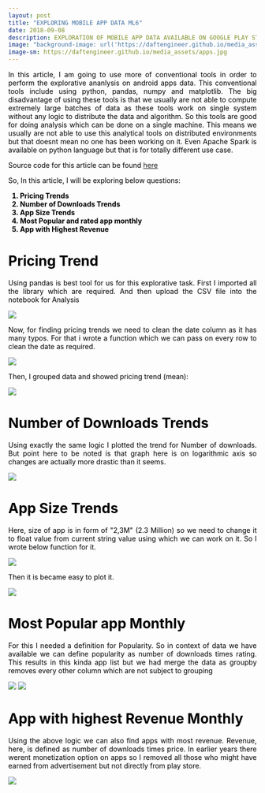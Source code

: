 ```yaml
---
layout: post
title: "EXPLORING MOBILE APP DATA ML6"
date: 2018-09-08
description: EXPLORATION OF MOBILE APP DATA AVAILABLE ON GOOGLE PLAY STORE APPS ML6
image: "background-image: url('https://daftengineer.github.io/media_assets/apps.jpg');"
image-sm: https://daftengineer.github.io/media_assets/apps.jpg
---
```


<div style="color:black;"><p></p>
<p style="text-align:justify;">In this article, I am going to use more of conventional tools in order to perform the explorative ananlysis on android apps data. This conventional tools include using python, pandas, numpy and matplotlib. The big disadvantage of using these tools is that we usually are not able to compute extremely large batches of data as these tools work on single system without any logic to distribute the data and algorithm. So this tools are good for doing analysis which can be done on a single machine. This means we usually are not able to use this analytical tools on distributed environments but that doesnt mean no one has been working on it. Even Apache Spark is available on python language but that is for totally different use case.</p>
<p style="text-align:justify;">Source code for this article can be found <a href = "https://github.com/daftengineer/MachineLearningProjects/blob/master/Exploring_Android_App_Data.ipynb">here</a></p>
<p style="text-align:justify;">So, In this article, I will be exploring below questions:</p>
 <b> <ol>
  <li>Pricing Trends</li>
  <li>Number of Downloads Trends</li>
  <li>App Size Trends</li>
  <li>Most Popular and rated app monthly</li>
  <li>App with Highest Revenue</li>
  </ol></b>
 <h1>Pricing Trend</h1>
<p style="text-align:justify;">Using pandas is best tool for us for this explorative task. First I imported all the library which are required. And then upload the CSV file into the notebook for Analysis</p>
 <img src= "ttps://daftengineer.github.io/media_assets/ml6p1" />
<p style="text-align:justify;">Now, for finding pricing trends we need to clean the date column as it has many typos. For that i wrote a function which we can pass on every row to clean the date as required.</p>
 <img src= "ttps://daftengineer.github.io/media_assets/ml6p2" />
<p style="text-align:justify;">Then, I grouped data and showed pricing trend (mean):</p>
 <img src= "ttps://daftengineer.github.io/media_assets/ml6p3" />
 <h1>Number of Downloads Trends</h1>
<p style="text-align:justify;">Using exactly the same logic I plotted the trend for Number of downloads. But point here to be noted is that graph here is on logarithmic axis so changes are actually more drastic than it seems.</p>
 <img src= "ttps://daftengineer.github.io/media_assets/ml6p4" />
<h1>App Size Trends</h1>
<p style="text-align:justify;">Here, size of app is in form of "2,3M" (2.3 Million) so we need to change it to float value from current string value using which we can work on it. So I wrote below function for it.</p>
 <img src= "ttps://daftengineer.github.io/media_assets/ml6p5" />
<p style="text-align:justify;">Then it is became easy to plot it.</p>
 <img src= "ttps://daftengineer.github.io/media_assets/ml6p6" />
  <h1>Most Popular app Monthly</h1>
<p style="text-align:justify;">For this I needed a definition for Popularity. So in context of data we have available we can define popularity as number of downloads times rating. This results in this kinda app list but we had merge the data as groupby removes every other column which are not subject to grouping</p>
 <img src= "ttps://daftengineer.github.io/media_assets/ml6p7" />
 <img src= "ttps://daftengineer.github.io/media_assets/ml6p8" />
 <h1>App with highest Revenue Monthly</h1>
<p style="text-align:justify;">Using the above logic we can also find apps with most revenue. Revenue, here, is defined as number of downloads times price. In earlier years there werent monetization option on apps so I removed all those who might have earned from advertisement but not directly from play store.</p>
<img src= "ttps://daftengineer.github.io/media_assets/ml6p9" />
 </div>

